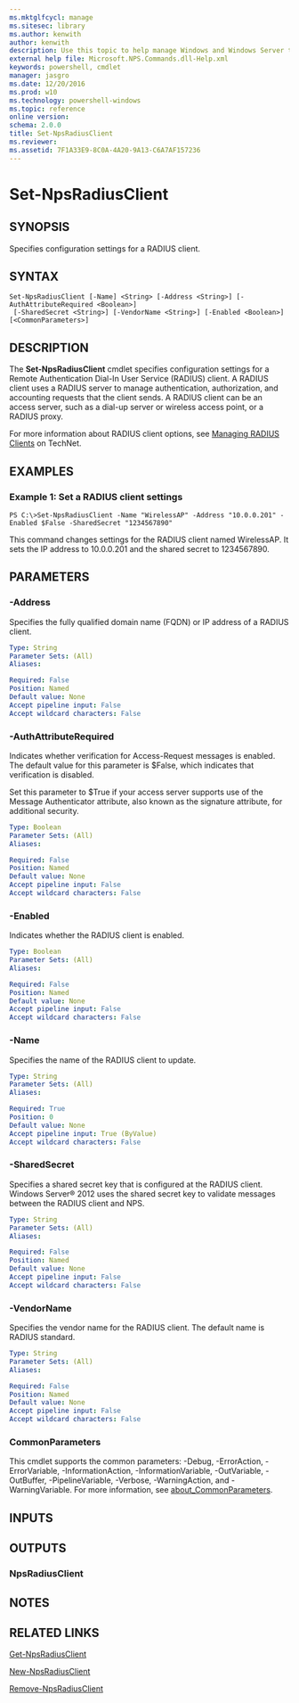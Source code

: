 ```yaml
---
ms.mktglfcycl: manage
ms.sitesec: library
ms.author: kenwith
author: kenwith
description: Use this topic to help manage Windows and Windows Server technologies with Windows PowerShell.
external help file: Microsoft.NPS.Commands.dll-Help.xml
keywords: powershell, cmdlet
manager: jasgro
ms.date: 12/20/2016
ms.prod: w10
ms.technology: powershell-windows
ms.topic: reference
online version: 
schema: 2.0.0
title: Set-NpsRadiusClient
ms.reviewer:
ms.assetid: 7F1A33E9-8C0A-4A20-9A13-C6A7AF157236
---
```


# Set-NpsRadiusClient

## SYNOPSIS
Specifies configuration settings for a RADIUS client.

## SYNTAX

```
Set-NpsRadiusClient [-Name] <String> [-Address <String>] [-AuthAttributeRequired <Boolean>]
 [-SharedSecret <String>] [-VendorName <String>] [-Enabled <Boolean>] [<CommonParameters>]
```

## DESCRIPTION
The **Set-NpsRadiusClient** cmdlet specifies configuration settings for a Remote Authentication Dial-In User Service (RADIUS) client.
A RADIUS client uses a RADIUS server to manage authentication, authorization, and accounting requests that the client sends.
A RADIUS client can be an access server, such as a dial-up server or wireless access point, or a RADIUS proxy.

For more information about RADIUS client options, see [Managing RADIUS Clients](http://technet.microsoft.com/library/cc754717.aspx) on TechNet.

## EXAMPLES

### Example 1: Set a RADIUS client settings
```
PS C:\>Set-NpsRadiusClient -Name "WirelessAP" -Address "10.0.0.201" -Enabled $False -SharedSecret "1234567890"
```

This command changes settings for the RADIUS client named WirelessAP.
It sets the IP address to 10.0.0.201 and the shared secret to 1234567890.

## PARAMETERS

### -Address
Specifies the fully qualified domain name (FQDN) or IP address of a RADIUS client.

```yaml
Type: String
Parameter Sets: (All)
Aliases: 

Required: False
Position: Named
Default value: None
Accept pipeline input: False
Accept wildcard characters: False
```

### -AuthAttributeRequired
Indicates whether verification for Access-Request messages is enabled.
The default value for this parameter is $False, which indicates that verification is disabled.

Set this parameter to $True if your access server supports use of the Message Authenticator attribute, also known as the signature attribute, for additional security.

```yaml
Type: Boolean
Parameter Sets: (All)
Aliases: 

Required: False
Position: Named
Default value: None
Accept pipeline input: False
Accept wildcard characters: False
```

### -Enabled
Indicates whether the RADIUS client is enabled.

```yaml
Type: Boolean
Parameter Sets: (All)
Aliases: 

Required: False
Position: Named
Default value: None
Accept pipeline input: False
Accept wildcard characters: False
```

### -Name
Specifies the name of the RADIUS client to update.

```yaml
Type: String
Parameter Sets: (All)
Aliases: 

Required: True
Position: 0
Default value: None
Accept pipeline input: True (ByValue)
Accept wildcard characters: False
```

### -SharedSecret
Specifies a shared secret key that is configured at the RADIUS client.
Windows Server® 2012 uses the shared secret key to validate messages between the RADIUS client and NPS.

```yaml
Type: String
Parameter Sets: (All)
Aliases: 

Required: False
Position: Named
Default value: None
Accept pipeline input: False
Accept wildcard characters: False
```

### -VendorName
Specifies the vendor name for the RADIUS client.
The default name is RADIUS standard.

```yaml
Type: String
Parameter Sets: (All)
Aliases: 

Required: False
Position: Named
Default value: None
Accept pipeline input: False
Accept wildcard characters: False
```

### CommonParameters
This cmdlet supports the common parameters: -Debug, -ErrorAction, -ErrorVariable, -InformationAction, -InformationVariable, -OutVariable, -OutBuffer, -PipelineVariable, -Verbose, -WarningAction, and -WarningVariable. For more information, see [about_CommonParameters](http://go.microsoft.com/fwlink/?LinkID=113216).

## INPUTS

## OUTPUTS

### NpsRadiusClient

## NOTES

## RELATED LINKS

[Get-NpsRadiusClient](./Get-NpsRadiusClient.md)

[New-NpsRadiusClient](./New-NpsRadiusClient.md)

[Remove-NpsRadiusClient](./Remove-NpsRadiusClient.md)
